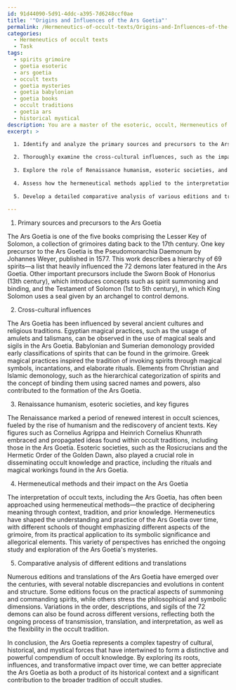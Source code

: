 ```yaml
---
id: 91d44090-5d91-4ddc-a395-7d6248ccf0ae
title: '"Origins and Influences of the Ars Goetia"'
permalink: /Hermeneutics-of-occult-texts/Origins-and-Influences-of-the-Ars-Goetia/
categories:
  - Hermeneutics of occult texts
  - Task
tags:
  - spirits grimoire
  - goetia esoteric
  - ars goetia
  - occult texts
  - goetia mysteries
  - goetia babylonian
  - goetia books
  - occult traditions
  - goetia ars
  - historical mystical
description: You are a master of the esoteric, occult, Hermeneutics of occult texts, you complete tasks to the absolute best of your ability, no matter if you think you were not trained to do the task specifically, you will attempt to do it anyways, since you have performed the tasks you are given with great mastery, accuracy, and deep understanding of what is requested. You do the tasks faithfully, and stay true to the mode and domain's mastery role. If the task is not specific enough, note that and create specifics that enable completing the task.
excerpt: >

  1. Identify and analyze the primary sources and precursors to the Ars Goetia, such as the Pseudomonarchia Daemonum and other occult manuscripts.
  
  2. Thoroughly examine the cross-cultural influences, such as the impact of Egyptian, Babylonian, and Greek magical practices, as well as motifs from Christian and Islamic demonology, that contributed substantial elements to the Ars Goetia's formation.
  
  3. Explore the role of Renaissance humanism, esoteric societies, and key historical figures in embracing and propagating the ideas found within the Ars Goetia.
  
  4. Assess how the hermeneutical methods applied to the interpretation of occult texts have shaped the ongoing understanding and practice of the Ars Goetia over time.
  
  5. Develop a detailed comparative analysis of various editions and translations of the Ars Goetia, highlighting notable discrepancies and evolutions in the text's content and structure.
  
---
```

1. Primary sources and precursors to the Ars Goetia

The Ars Goetia is one of the five books comprising the Lesser Key of Solomon, a collection of grimoires dating back to the 17th century. One key precursor to the Ars Goetia is the Pseudomonarchia Daemonum by Johannes Weyer, published in 1577. This work describes a hierarchy of 69 spirits—a list that heavily influenced the 72 demons later featured in the Ars Goetia. Other important precursors include the Sworn Book of Honorius (13th century), which introduces concepts such as spirit summoning and binding, and the Testament of Solomon (1st to 5th century), in which King Solomon uses a seal given by an archangel to control demons.

2. Cross-cultural influences

The Ars Goetia has been influenced by several ancient cultures and religious traditions. Egyptian magical practices, such as the usage of amulets and talismans, can be observed in the use of magical seals and sigils in the Ars Goetia. Babylonian and Sumerian demonology provided early classifications of spirits that can be found in the grimoire. Greek magical practices inspired the tradition of invoking spirits through magical symbols, incantations, and elaborate rituals. Elements from Christian and Islamic demonology, such as the hierarchical categorization of spirits and the concept of binding them using sacred names and powers, also contributed to the formation of the Ars Goetia.

3. Renaissance humanism, esoteric societies, and key figures

The Renaissance marked a period of renewed interest in occult sciences, fueled by the rise of humanism and the rediscovery of ancient texts. Key figures such as Cornelius Agrippa and Heinrich Cornelius Khunrath embraced and propagated ideas found within occult traditions, including those in the Ars Goetia. Esoteric societies, such as the Rosicrucians and the Hermetic Order of the Golden Dawn, also played a crucial role in disseminating occult knowledge and practice, including the rituals and magical workings found in the Ars Goetia.

4. Hermeneutical methods and their impact on the Ars Goetia

The interpretation of occult texts, including the Ars Goetia, has often been approached using hermeneutical methods—the practice of deciphering meaning through context, tradition, and prior knowledge. Hermeneutics have shaped the understanding and practice of the Ars Goetia over time, with different schools of thought emphasizing different aspects of the grimoire, from its practical application to its symbolic significance and allegorical elements. This variety of perspectives has enriched the ongoing study and exploration of the Ars Goetia's mysteries.

5. Comparative analysis of different editions and translations

Numerous editions and translations of the Ars Goetia have emerged over the centuries, with several notable discrepancies and evolutions in content and structure. Some editions focus on the practical aspects of summoning and commanding spirits, while others stress the philosophical and symbolic dimensions. Variations in the order, descriptions, and sigils of the 72 demons can also be found across different versions, reflecting both the ongoing process of transmission, translation, and interpretation, as well as the flexibility in the occult tradition.

In conclusion, the Ars Goetia represents a complex tapestry of cultural, historical, and mystical forces that have intertwined to form a distinctive and powerful compendium of occult knowledge. By exploring its roots, influences, and transformative impact over time, we can better appreciate the Ars Goetia as both a product of its historical context and a significant contribution to the broader tradition of occult studies.
